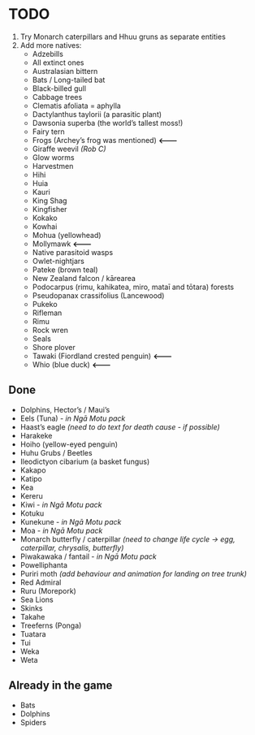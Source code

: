 # TODO

1. Try Monarch caterpillars and Hhuu gruns as separate entities
2. Add more natives:
    - Adzebills
    - All extinct ones
    - Australasian bittern
    - Bats / Long-tailed bat
    - Black-billed gull
    - Cabbage trees
    - Clematis afoliata = aphylla
    - Dactylanthus taylorii (a parasitic plant)
    - Dawsonia superba (the world’s tallest moss!)
    - Fairy tern
    - Frogs (Archey’s frog was mentioned) **<---**
    - Giraffe weevil _(Rob C)_
    - Glow worms
    - Harvestmen
    - Hihi
    - Huia
    - Kauri
    - King Shag
    - Kingfisher
    - Kokako
    - Kowhai
    - Mohua (yellowhead)
    - Mollymawk **<---**
    - Native parasitoid wasps
    - Owlet-nightjars
    - Pateke (brown teal)
    - New Zealand falcon / kārearea
    - Podocarpus (rimu, kahikatea, miro, mataī and tōtara) forests
    - Pseudopanax crassifolius (Lancewood)
    - Pukeko
    - Rifleman
    - Rimu
    - Rock wren
    - Seals
    - Shore plover
    - Tawaki (Fiordland crested penguin) **<---**
    - Whio (blue duck) **<---**

## Done

- Dolphins, Hector’s / Maui’s
- Eels (Tuna) - _in Ngā Motu pack_
- Haast’s eagle _(need to do text for death cause - if possible)_
- Harakeke
- Hoiho (yellow-eyed penguin)
- Huhu Grubs / Beetles
- Ileodictyon cibarium (a basket fungus)
- Kakapo
- Katipo
- Kea
- Kereru
- Kiwi - _in Ngā Motu pack_
- Kotuku
- Kunekune - _in Ngā Motu pack_
- Moa - _in Ngā Motu pack_
- Monarch butterfly / caterpillar _(need to change life cycle -> egg, caterpillar, chrysalis, butterfly)_
- Piwakawaka / fantail - _in Ngā Motu pack_
- Powelliphanta
- Puriri moth _(add behaviour and animation for landing on tree trunk)_
- Red Admiral
- Ruru (Morepork)
- Sea Lions
- Skinks
- Takahe
- Treeferns (Ponga)
- Tuatara
- Tui
- Weka
- Weta

## Already in the game

- Bats
- Dolphins
- Spiders
